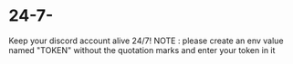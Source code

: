 # 24-7-
Keep your discord account alive 24/7!
NOTE : please create an env value named "TOKEN" without the quotation marks and enter your token in it

